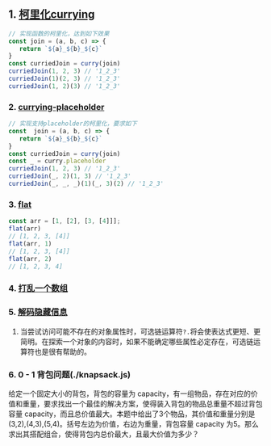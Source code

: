 
## 1. [柯里化currying](./currying.js)

```js
// 实现函数的柯里化，达到如下效果
const join = (a, b, c) => {
   return `${a}_${b}_${c}`
}
const curriedJoin = curry(join)
curriedJoin(1, 2, 3) // '1_2_3'
curriedJoin(1)(2, 3) // '1_2_3'
curriedJoin(1, 2)(3) // '1_2_3'
```

### 2. [currying-placeholder](./currying-placeholder.js)

```js
// 实现支持placeholder的柯里化，要求如下
const  join = (a, b, c) => {
   return `${a}_${b}_${c}`
}
const curriedJoin = curry(join)
const _ = curry.placeholder
curriedJoin(1, 2, 3) // '1_2_3'
curriedJoin(_, 2)(1, 3) // '1_2_3'
curriedJoin(_, _, _)(1)(_, 3)(2) // '1_2_3'
```

### 3. [flat](./flat.js)

```js
const arr = [1, [2], [3, [4]]];
flat(arr)
// [1, 2, 3, [4]]
flat(arr, 1)
// [1, 2, 3, [4]]
flat(arr, 2)
// [1, 2, 3, 4]
```

### 4. [打乱一个数组](./shuffle.js)

### 5. [解码隐藏信息](./decode.js)

1. 当尝试访问可能不存在的对象属性时，可选链运算符`?.`将会使表达式更短、更简明。在探索一个对象的内容时，如果不能确定哪些属性必定存在，可选链运算符也是很有帮助的。

### 6. 0 - 1 背包问题(./knapsack.js)

给定一个固定大小的背包，背包的容量为 capacity，有一组物品，存在对应的价值和重量，要求找出一个最佳的解决方案，使得装入背包的物品总重量不超过背包容量 capacity，而且总价值最大。本题中给出了3个物品，其价值和重量分别是 (3,2),(4,3),(5,4)。括号左边为价值，右边为重量，背包容量 capacity 为5。那么求出其搭配组合，使得背包内总价最大，且最大价值为多少？